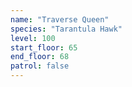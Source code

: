 ```yaml
---
name: "Traverse Queen"
species: "Tarantula Hawk"
level: 100
start_floor: 65
end_floor: 68
patrol: false
---
```

